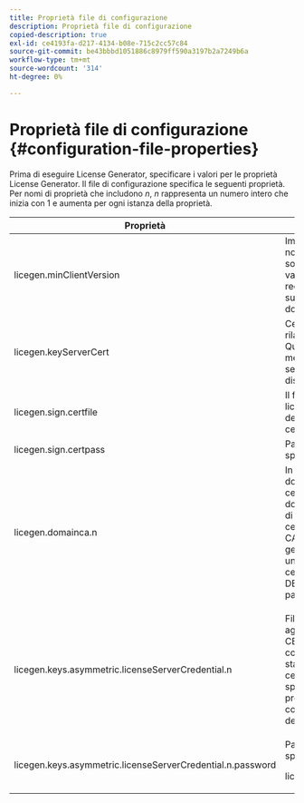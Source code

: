 ```yaml
---
title: Proprietà file di configurazione
description: Proprietà file di configurazione
copied-description: true
exl-id: ce4193fa-d217-4134-b08e-715c2cc57c84
source-git-commit: be43bbbd1051886c8979ff590a3197b2a7249b6a
workflow-type: tm+mt
source-wordcount: '314'
ht-degree: 0%

---
```


# Proprietà file di configurazione {#configuration-file-properties}

Prima di eseguire License Generator, specificare i valori per le proprietà License Generator. Il file di configurazione specifica le seguenti proprietà. Per nomi di proprietà che includono *n*, *n* rappresenta un numero intero che inizia con 1 e aumenta per ogni istanza della proprietà.

<table frame="all" colsep="1" rowsep="1" class="+ topic/table adobe-d/table " id="table_qk1_rry_n4"> 
 <thead class="- topic/thead "> 
  <tr rowsep="1" class="- topic/row "> 
   <th colname="1" class="- topic/entry entry"> Proprietà </th> 
   <th colname="2" class="- topic/entry entry"> Descrizione </th> 
  </tr> 
 </thead>
 <tbody class="- topic/tbody "> 
  <tr rowsep="1" class="- topic/row "> 
   <td colname="1" class="- topic/entry "><span class="+ topic/ph pr-d/codeph codeph"> licegen.minClientVersion</span> </td> 
   <td colname="2" class="- topic/entry "> Imposta la versione client minima supportata. Se non è impostato, per impostazione predefinita sono supportate tutte le versioni. Impostare questo valore per controllare il modo in cui i client meno recenti rispondono ai requisiti di licenza non supportati. Specifica x (ad Adobe Access x.0) dove x è il numero della versione principale. </td> 
  </tr> 
  <tr rowsep="1" class="- topic/row "> 
   <td colname="1" class="- topic/entry "><span class="+ topic/ph pr-d/codeph codeph"> licegen.keyServerCert</span> </td> 
   <td colname="2" class="- topic/entry "> Certificato server chiavi (certificato server licenze rilasciato da un Adobe utilizzato dal server chiavi). Questo certificato viene utilizzato solo se i metadati o i criteri indicano che è necessario un server chiavi per la consegna delle chiavi ai dispositivi iOS. </td> 
  </tr> 
  <tr rowsep="1" class="- topic/row "> 
   <td colname="1" class="- topic/entry "><span class="+ topic/ph pr-d/codeph codeph"> licegen.sign.certfile</span> </td> 
   <td colname="2" class="- topic/entry "> Il file PKCS12 contenente le credenziali del server licenze per la firma delle licenze. Questa proprietà deve fare riferimento a un file .pfx contenente un certificato e una chiave privata. </td> 
  </tr> 
  <tr rowsep="1" class="- topic/row "> 
   <td colname="1" class="- topic/entry "><span class="+ topic/ph pr-d/codeph codeph"> licegen.sign.certpass</span> </td> 
   <td colname="2" class="- topic/entry ">Password utilizzata per proteggere il file specificato da <span class="+ topic/ph pr-d/codeph codeph"> licegen.sign.certfile.</span> </td> 
  </tr> 
  <tr rowsep="1" class="- topic/row "> 
   <td colname="1" class="- topic/entry "><span class="+ topic/ph pr-d/codeph codeph">licegen.domainca.n</span> </td> 
   <td colname="2" class="- topic/entry "> In caso di generazione di licenze con limiti di dominio, è necessario specificare uno o più certificati CA di dominio per indicare le autorità di dominio considerate attendibili da questo emittente di licenze. Se il destinatario della licenza è un certificato di dominio non rilasciato da una delle CA di dominio specificate, non è possibile generare una licenza. Questa proprietà specifica un file con estensione cer contenente solo il certificato (è possibile utilizzare il formato PEM o DER). n deve aumentare in modo monotono, a partire da 1. </td> 
  </tr> 
  <tr rowsep="1" class="- topic/row "> 
   <td colname="1" class="- topic/entry "><span class="+ topic/ph pr-d/codeph codeph">licegen.keys.asymmetric.licenseServerCredential.n</span> </td> 
   <td colname="2" class="- topic/entry "> <p class="- topic/p ">File PKCS12 opzionale contenente credenziali aggiuntive del server licenze per decrittografare il CEK nei metadati e nei criteri. È possibile configurare credenziali aggiuntive se il contenuto è stato precedentemente compilato con un certificato del server licenze diverso da quello specificato da <span class="codeph"> licegen.sign.certfile</span>. Questa proprietà deve fare riferimento a un <span class="filepath"> .pfx</span> file contenente un certificato e una chiave privata. n deve aumentare in modo monotono, a partire da 1. </p> </td> 
  </tr> 
  <tr rowsep="0" class="- topic/row "> 
   <td colname="1" class="- topic/entry "><span class="+ topic/ph pr-d/codeph codeph">licegen.keys.asymmetric.licenseServerCredential.n.password</span> </td> 
   <td colname="2" class="- topic/entry ">Password utilizzata per proteggere il file specificato da: <p><span class="+ topic/ph pr-d/codeph codeph"> licegen.keys.asymmetric.licenseServerCredential.n</span> </p> </td> 
  </tr> 
 </tbody> 
</table>
